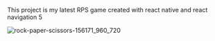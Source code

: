 This project is my latest RPS game created with react native and react navigation 5


![rock-paper-scissors-156171_960_720](https://user-images.githubusercontent.com/28508616/111383213-98272380-86b0-11eb-8b26-7e173684ca31.png)
